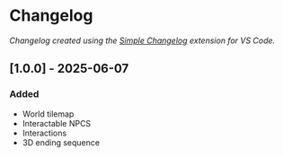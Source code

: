 # Changelog

*Changelog created using the [Simple Changelog](https://marketplace.visualstudio.com/items?itemName=tobiaswaelde.vscode-simple-changelog) extension for VS Code.*

## [1.0.0] - 2025-06-07
### Added
- World tilemap
- Interactable NPCS
- Interactions
- 3D ending sequence